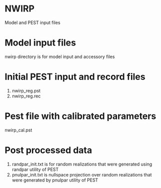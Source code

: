 # NWIRP
Model and PEST input files
# Model input files
nwirp directory is for model input and accessory files
# Initial PEST input and record files
1. nwirp_reg.pst 
2. nwirp_reg.rec
# Pest file with calibrated parameters
nwirp_cal.pst
# Post processed data
1. randpar_init.txt is for random realizations that were generated using randpar utility of PEST
2. pnulpar_init.txt is nullspace projection over random realizations that were generated by pnulpar utility of PEST
